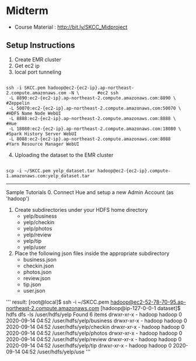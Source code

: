 # Midterm
* Course Material : http://bit.ly/SKCC_Midproject

## Setup Instructions
1. Create EMR cluster
2. Get ec2 ip
3. local port tunneling

<pre><code>
ssh -i SKCC.pem hadoop@ec2-{ec2-ip}.ap-northeast-2.compute.amazonaws.com -N \       #ec2 ssh
 -L 8890:ec2-{ec2-ip}.ap-northeast-2.compute.amazonaws.com:8890 \                   #Zeppelin
 -L 50070:ec2-{ec2-ip}.ap-northeast-2.compute.amazonaws.com:50070 \                 #HDFS Name Node WebUI
 -L 8888:ec2-{ec2-ip}.ap-northeast-2.compute.amazonaws.com:8888 \                   #Hue
 -L 18080:ec2-{ec2-ip}.ap-northeast-2.compute.amazonaws.com:18080 \                 #Spark History Server WebUI
 -L 8088:ec2-{ec2-ip}.ap-northeast-2.compute.amazonaws.com:8088                     #Yarn Resource Manager WebUI
</code></pre>

4. Uploading the dataset to the EMR cluster

<pre><code>
scp -i ~/SKCC.pem yelp_dataset.tar hadoop@ec2-{ec2-ip}.compute-1.amazonaws.com:yelp_dataset.tar
</code></pre>

---------------------------------------

Sample Tutorials
0. Connect Hue and setup a new Admin Account (as 'hadoop')
1. Create subdirectories under your HDFS home directory
    - yelp/business
    - yelp/checkin
    - yelp/photos
    - yelp/review
    - yelp/tip
    - yelp/user
2. Place the following json files inside the appropriate subdirectory
    - business.json
    - checkin.json
    - photos.json
    - review.json
    - tip.json
    - user.json

'''
result:
[root@local]$ ssh -i ~/SKCC.pem hadoop@ec2-52-78-70-95.ap-northeast-2.compute.amazonaws.com
[hadoop@ip-127-0-0-1 dataset]$ hdfs dfs -ls /user/hdfs/yelp
Found 6 items
drwxr-xr-x   - hadoop hadoop          0 2020-09-14 04:52 /user/hdfs/yelp/business
drwxr-xr-x   - hadoop hadoop          0 2020-09-14 04:52 /user/hdfs/yelp/checkin
drwxr-xr-x   - hadoop hadoop          0 2020-09-14 04:52 /user/hdfs/yelp/photos
drwxr-xr-x   - hadoop hadoop          0 2020-09-14 04:52 /user/hdfs/yelp/review
drwxr-xr-x   - hadoop hadoop          0 2020-09-14 04:52 /user/hdfs/yelp/tip
drwxr-xr-x   - hadoop hadoop          0 2020-09-14 04:52 /user/hdfs/yelp/use
'''





    
    
    
    
    
    
    
    
    
